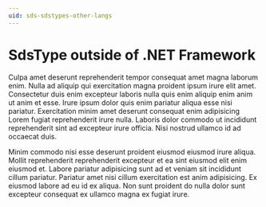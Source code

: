 ```yaml
---
uid: sds-sdstypes-other-langs
---
```


# SdsType outside of .NET Framework

Culpa amet deserunt reprehenderit tempor consequat amet magna laborum enim. Nulla ad aliquip qui exercitation magna proident ipsum irure elit amet. Consectetur duis enim excepteur laboris nulla quis enim aliquip enim anim ut anim et esse. Irure ipsum dolor quis enim pariatur aliqua esse nisi pariatur. Exercitation minim amet deserunt consequat enim adipisicing Lorem fugiat reprehenderit irure nulla. Laboris dolor commodo ut incididunt reprehenderit sint ad excepteur irure officia. Nisi nostrud ullamco id ad occaecat duis.

Minim commodo nisi esse deserunt proident eiusmod eiusmod irure aliqua. Mollit reprehenderit reprehenderit excepteur et ea sint eiusmod elit enim eiusmod et. Labore pariatur adipisicing sunt ad et veniam sit incididunt cillum pariatur. Pariatur amet nisi cillum exercitation est anim adipisicing. Ex eiusmod labore ad eu id ex aliqua. Non sunt proident do nulla dolor sunt excepteur consequat ex ullamco magna ex fugiat irure.